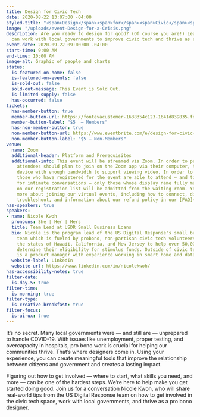 ```yaml
---
title: Design for Civic Tech
date: 2020-08-22 13:07:00 -04:00
styled-title: "<span>Design</span><span>for</span><span>Civic</span><span>Tech</span>"
image: "/uploads/event-Design-for-a-Crisis.png"
description: Are you ready to design for good? (Of course you are!) Learn how you
  can work with local governments to improve civic tech and thrive as a pro bono designer.
event-date: 2020-09-22 09:00:00 -04:00
start-time: 9:00 AM
end-time: 10:00 AM
image-alt: Graphic of people and charts
status:
  is-featured-on-home: false
  is-featured-on-events: false
  is-sold-out: false
  sold-out-message: This Event is Sold Out.
  is-limited-supply: false
  has-occurred: false
tickets:
  has-member-button: true
  member-button-url: https://fontevacustomer-1638354c123-1641d839835.force.com/services/oauth2/authorize?client_id=3MVG9nthuDc9owbcOq7_07W.HriOQQPWTbMkrpOla.ajDQlTHf4_uby_mhwylcX.mJBU2O2SppTiZMS0J_HJd&response_type=code&redirect_uri=https://ikit.aiga.org/ikit_national_util/ikit-national-util-sso-redirect/&state=https%3A%2F%2Fdc.aiga.org%2Fevent%2Fdesign-for-civic-tech%2F%3Fredirect_source%3Deventbrite_register
  member-button-label: "$5  — Members"
  has-non-member-button: true
  non-member-button-url: https://www.eventbrite.com/e/design-for-civic-tech-tickets-117847841065
  non-member-button-label: "$5 — Non-Members"
venue:
  name: Zoom
  additional-header: Platform and Prerequisites
  additional-info: This event will be streamed via Zoom. In order to participate fully,
    attendees should plan to join on the Zoom app via their computer, tablet, or mobile
    device with enough bandwidth to support viewing video. In order to ensure only
    those who have registered for the event are able to attend — and to create space
    for intimate conversations — only those whose display name fully matches the name
    on our registration list will be admitted from the waiting room. You can find
    more about joining our virtual events, including how to connect, directions to
    troubleshoot, and information about our refund policy in our [FAQ](/faqs/).
has-speakers: true
speakers:
- name: Nicole Kwoh
  pronouns: She | Her | Hers
  title: Team Lead at USDR Small Business Loans
  bio: Nicole is the program lead of the US Digital Response's small business relief
    team which is fueled by probono, non-partisan civic tech volunteers. She has served
    the states of Hawaii, California, and New Jersey to help over 50,000 borrowers
    determine their eligibility for stimulus funds. Outside of civic tech, Nicole
    is a product manager with experience working in smart home and data products.
  website-label: LinkedIn
  website-url: https://www.linkedin.com/in/nicolekwoh/
has-accessibility-notes: true
filter-date:
  is-day-5: true
filter-time:
  is-morning: true
filter-type:
  is-creative-breakfast: true
filter-focus:
  is-ui-ux: true
---
```


It’s no secret. Many local governments were — and still are — unprepared to handle COVID-19. With issues like unemployment, proper testing, and overcapacity in hospitals, pro bono work is crucial for helping our communities thrive. That’s where designers come in. Using your experience, you can create meaningful tools that improve the relationship between citizens and government and creates a lasting impact. 

Figuring out how to get involved — where to start, what skills you need, and more — can be one of the hardest steps. We’re here to help make you get started doing good. Join us for a conversation Nicole Kwoh, who will share real-world tips from the US Digital Response team on how to get involved in the civic tech space, work with local governments, and thrive as a pro bono designer.
